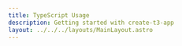 ```yaml
---
title: TypeScript Usage
description: Getting started with create-t3-app
layout: ../../../layouts/MainLayout.astro
---
```

